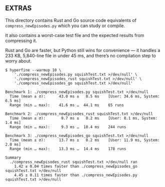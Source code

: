 ## EXTRAS

This directory contains Rust and Go source code equivalents of
`compress_newEpisodes.py` which you can study or compile.

It also contains a worst-case test file and the expected results
from compressing it.

Rust and Go are faster, but Python still wins for convenience — it
handles a 233 KB, 5,840-line file in under 45 ms, and there’s no
compilation step to worry about.

```
$ hyperfine --warmup 10 \
    './compress_newEpisodes.py squishTest.txt >/dev/null' \
    './compress_newEpisodes_rust squishTest.txt >/dev/null' \
    './compress_newEpisodes_go squishTest.txt >/dev/null'

Benchmark 1: ./compress_newEpisodes.py squishTest.txt >/dev/null
  Time (mean ± σ):      43.0 ms ±   0.5 ms    [User: 34.6 ms, System: 6.5 ms]
  Range (min … max):    41.6 ms …  44.1 ms    65 runs

Benchmark 2: ./compress_newEpisodes_rust squishTest.txt >/dev/null
  Time (mean ± σ):       9.7 ms ±   0.2 ms    [User: 8.1 ms, System: 1.4 ms]
  Range (min … max):     9.3 ms …  10.4 ms    244 runs

Benchmark 3: ./compress_newEpisodes_go squishTest.txt >/dev/null
  Time (mean ± σ):      13.7 ms ±   0.2 ms    [User: 11.9 ms, System: 2.0 ms]
  Range (min … max):    13.3 ms …  14.4 ms    178 runs

Summary
  ./compress_newEpisodes_rust squishTest.txt >/dev/null ran
    1.42 ± 0.04 times faster than ./compress_newEpisodes_go squishTest.txt >/dev/null
    4.45 ± 0.11 times faster than ./compress_newEpisodes.py squishTest.txt >/dev/null
```
